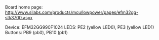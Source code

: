 Board home page: http://www.silabs.com/products/mcu/lowpower/pages/efm32gg-stk3700.aspx

Device: EFM32GG990F1024
LEDS: PE2 (yellow LED0), PE3 (yellow LED1)
Buttons: PB9 (pb0), PB10 (pb1)
